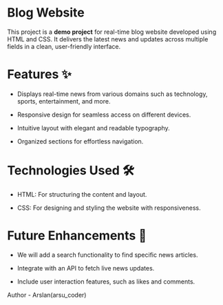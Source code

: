 # Blog Website 

This project is a <strong>demo project</strong> for real-time blog website developed using HTML and CSS. It delivers the latest news and updates across multiple fields in a clean, user-friendly interface. <br/>

<h1>Features ✨</h1>

* Displays real-time news from various domains such as technology, sports, entertainment, and more. <br/>

* Responsive design for seamless access on different devices.<br/>

* Intuitive layout with elegant and readable typography.<br/>

* Organized sections for effortless navigation.<br/>

<h1>Technologies Used 🛠️</h1>

* HTML: For structuring the content and layout.<br/>

* CSS: For designing and styling the website with responsiveness.<br/>

<h1>Future Enhancements 🚀</h1>

* We will add a search functionality to find specific news articles.<br/>

* Integrate with an API to fetch live news updates. <br/>

* Include user interaction features, such as likes and comments.<br/>

<footer>Author - Arslan(arsu_coder)</footer>